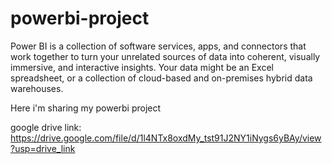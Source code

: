 # powerbi-project
Power BI is a collection of software services, apps, and connectors that work together to turn your unrelated sources of data into coherent, visually immersive, and interactive insights. Your data might be an Excel spreadsheet, or a collection of cloud-based and on-premises hybrid data warehouses.

Here i'm sharing my powerbi project

  google drive link:  https://drive.google.com/file/d/1l4NTx8oxdMy_tst91J2NY1iNygs6yBAy/view?usp=drive_link
